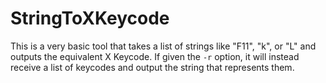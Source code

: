 # StringToXKeycode

This is a very basic tool that takes a list of strings like "F11", "k", or "L"
and outputs the equivalent X Keycode. If given the `-r` option, it will instead
receive a list of keycodes and output the string that represents them.
